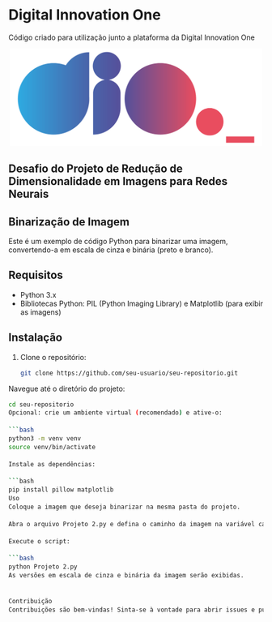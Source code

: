 # Digital Innovation One

Código criado para utilização junto a plataforma da Digital Innovation One

<p align="center"><img src="./logo.png" width="500"></p>

## Desafio do Projeto de Redução de Dimensionalidade em Imagens para Redes Neurais 

## Binarização de Imagem

Este é um exemplo de código Python para binarizar uma imagem, convertendo-a em escala de cinza e binária (preto e branco).

## Requisitos

- Python 3.x
- Bibliotecas Python: PIL (Python Imaging Library) e Matplotlib (para exibir as imagens)

## Instalação

1. Clone o repositório:

   ```bash
   git clone https://github.com/seu-usuario/seu-repositorio.git
Navegue até o diretório do projeto:

```bash
cd seu-repositorio
Opcional: crie um ambiente virtual (recomendado) e ative-o:

```bash
python3 -m venv venv
source venv/bin/activate

Instale as dependências:

```bash
pip install pillow matplotlib
Uso
Coloque a imagem que deseja binarizar na mesma pasta do projeto.

Abra o arquivo Projeto 2.py e defina o caminho da imagem na variável caminho_imagem.

Execute o script:

```bash
python Projeto 2.py
As versões em escala de cinza e binária da imagem serão exibidas.


Contribuição
Contribuições são bem-vindas! Sinta-se à vontade para abrir issues e pull requests.

